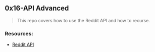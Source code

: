 ## 0x16-API Advanced
> This repo covers how to use the Reddit API and how to recurse.

### Resources:
* [Reddit API](https://www.reddit.com/dev/api/)